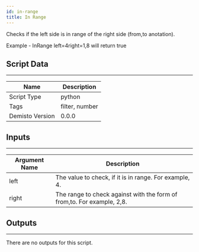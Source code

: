 ```yaml
---
id: in-range
title: In Range
---
```


Checks if the left side is in range of the right side (from,to anotation).

Example - InRange left=4right=1,8 will return true

## Script Data
---

| **Name** | **Description** |
| --- | --- |
| Script Type | python |
| Tags | filter, number |
| Demisto Version | 0.0.0 |

## Inputs
---

| **Argument Name** | **Description** |
| --- | --- |
| left | The value to check, if it is in range. For example, 4. |
| right | The range to check against with the form of from,to. For example, 2,8. |

## Outputs
---
There are no outputs for this script.
